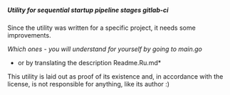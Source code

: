 ##### Utility for sequential startup pipeline stages gitlab-ci

Since the utility was written for a specific project, it needs some improvements. 

*Which ones - you will understand for yourself by going to main.go*
* or by translating the description Readme.Ru.md*

This utility is laid out as proof of its existence and, 
in accordance with the license, is not responsible for anything, like its author :)
